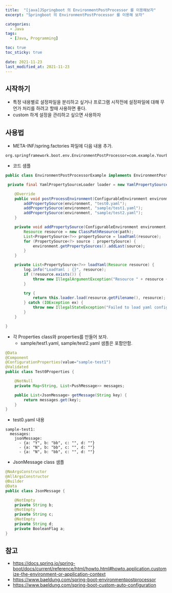 ```yaml
---
title:  "[java]JSpringboot 의 EnvironmentPostProcessor 를 이용해보자"
excerpt: "Springboot 의 EnvironmentPostProcessor 를 이용해 보자"

categories:
  - Java
tags:
  - [Java, Programming]

toc: true
toc_sticky: true
 
date: 2021-11-23
last_modified_at: 2021-11-23
---
```


## 시작하기
* 특정 내용별로 설정파일을 분리하고 싶거나 프로그램 시작전에 설정파일에 대해 무언가 처리를 하려고 할때 사용하면 좋다.
* custom 하게 설정을 관리하고 싶으면 사용하자


## 사용법
* META-INF/spring.factories 파일에 다음 내용 추가.
```
org.springframework.boot.env.EnvironmentPostProcessor=com.example.YourEnvironmentPostProcessor
```

* 코드 샘플 
```java
public class EnvironmentPostProcessorExample implements EnvironmentPostProcessor {

 private final YamlPropertySourceLoader loader = new YamlPropertySourceLoader();

    @Override
    public void postProcessEnvironment(ConfigurableEnvironment environment, SpringApplication application) {
        addPropertySource(environment, "test0.yaml");    
        addPropertySource(environment, "sample/test1.yaml");
        addPropertySource(environment, "sample/test2.yaml");
    }

    private void addPropertySource(ConfigurableEnvironment environment, String path) {
        Resource resource = new ClassPathResource(path);
        List<PropertySource<?>> propertySource = loadYaml(resource);
        for (PropertySource<?> source : propertySource) {
            environment.getPropertySources().addLast(source);
        }
    }

    private List<PropertySource<?>> loadYaml(Resource resource) {
        log.info("LoadYaml : {}", resource);
        if (!resource.exists()) {
            throw new IllegalArgumentException("Resource " + resource + " does not exist");
        }

        try {
            return this.loader.load(resource.getFilename(), resource);
        } catch (IOException ex) {
            throw new IllegalStateException("Failed to load yaml configuration from " + resource, ex);
        }
    }

}
```
* 각 Properties class와 properties를 만들어 보자. 
    * sample/test1.yaml, sample/test2.yaml 샘플은 포함안함.
```java
@Data
@Component
@ConfigurationProperties(value="sample-test1")
@Validated
public class Test0Properties {

    @NotNull
    private Map<String, List<PushMessage>> messages;

    public List<JsonMessage> getMessage(String key) {
        return messages.get(key);
    }
}

```
* test0.yaml 내용 
```
sample-test1:
  messages:
    jsonMessage:
      - {a: "Y", b: "bb", c: "", d: ""}
      - {a: "N", b: "bb", c: "", d: ""}
      - {a: "N", b: "bb", c: "", d: ""}
```
* JsonMessage class 샘플
```java
@NoArgsConstructor
@AllArgsConstructor
@Builder
@Data
public class JsonMessage {

    @NotEmpty
    private String b;
    @NotEmpty
    private String c;
    @NotEmpty
    private String d;
    private BooleanFlag a;
}
```


## 참고
* https://docs.spring.io/spring-boot/docs/current/reference/html/howto.html#howto.application.customize-the-environment-or-application-context
* https://www.baeldung.com/spring-boot-environmentpostprocessor
* https://www.baeldung.com/spring-boot-custom-auto-configuration